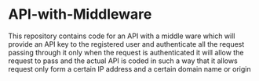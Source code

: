 # API-with-Middleware
This repository contains code for an API with a middle ware which will provide an API key to the registered user and authenticate all the request passing through it only when the request is authenticated it will allow the request to pass and the actual API is coded in such a way that it allows request only form a certain IP address and a certain domain name or origin
